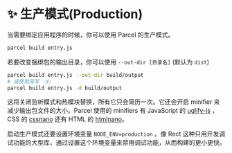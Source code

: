 # ✨ 生产模式(Production)

当需要绑定应用程序的时候，你可以使用 Parcel 的生产模式。

```bash
parcel build entry.js
```

若要改变捆绑包的输出目录，你可以使用 `--out-dir [目录名]` (默认为 `dist`)

```bash
parcel build entry.js --out-dir build/output
# 或使用简写 -d:
parcel build entry.js -d build/output
```

这将关闭监听模式和热模块替换，所有它只会简历一次。它还会开启 minifier 来减少输出包文件的大小。Parcel 使用的 minifiers 有 JavaScript 的 [uglify-js](https://github.com/mishoo/UglifyJS2/) ，CSS 的 [cssnano](http://cssnano.co) 还有 HTML 的 [htmlnano](https://github.com/posthtml/htmlnano)。

启动生产模式还要设置环境变量 `NODE_ENV=production` 。像 Rect 这种只用开发调试功能的大型库，通过设置这个环境变量来禁用调试功能，从而构建的更小更快。
